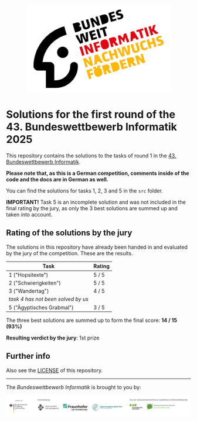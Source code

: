 <p align="center">
    <img src="./images/bwinf-logo.png" alt="Logo of Bundeswettbewerb Informatik">
</p>

# Solutions for the first round of the 43. Bundeswettbewerb Informatik 2025

This repository contains the solutions to the tasks of round 1 in the [43. Bundeswettbewerb Informatik](https://bwinf.de/bundeswettbewerb/43/).

**Please note that, as this is a German competition, comments inside of the code and the docs are in German as well.**

You can find the solutions for tasks 1, 2, 3 and 5 in the `src` folder.

**IMPORTANT!** Task 5 is an incomplete solution and was not included in the final rating by the jury, as only the 3 best solutions are summed up and taken into account.

## Rating of the solutions by the jury

The solutions in this repository have already been handed in and evaluated by the jury of the competition. These are the results.

Task                                | Rating
------------------------------------|--------
1 ("Hopsitexte")                    | 5 / 5
2 ("Schwierigkeiten")               | 5 / 5
3 ("Wandertag")                     | 4 / 5
*task 4 has not been solved by us*  |
5 ("Ägyptisches Grabmal")           | 3 / 5

The three best solutions are summed up to form the final score: **14 / 15 (93%)**

**Resulting verdict by the jury**: 1st prize

## Further info

Also see the [LICENSE](./LICENSE) of this repository.

---

The *Bundeswettbewerb Informatik* is brought to you by:

![Logos](./images/competition-authors.png)
